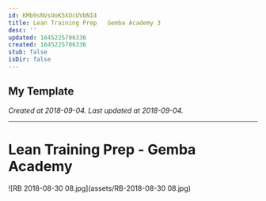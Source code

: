 ```yaml
---
id: KMb9sNVsUoK5XOcUVbNI4
title: Lean Training Prep   Gemba Academy 3
desc: ''
updated: 1645225706336
created: 1645225706336
stub: false
isDir: false
---
```

My Template
---

_Created at 2018-09-04._
_Last updated at 2018-09-04._




---

# Lean Training Prep - Gemba Academy


![RB 2018-08-30 08.jpg](assets/RB-2018-08-30 08.jpg)

